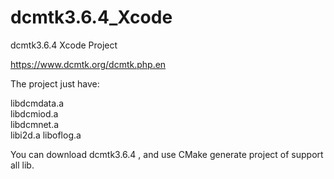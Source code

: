 # dcmtk3.6.4_Xcode
dcmtk3.6.4 Xcode Project


https://www.dcmtk.org/dcmtk.php.en

The project just have:

libdcmdata.a	 
libdcmiod.a	 
libdcmnet.a	 
libi2d.a 
liboflog.a	 

You can download dcmtk3.6.4 , and use CMake generate project of support all lib.
